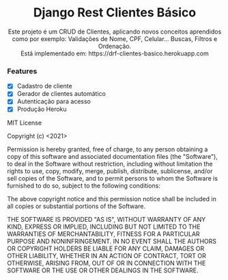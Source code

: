 <h1 align="center">Django Rest Clientes Básico</h1>
<p align="center">
    Este projeto é um CRUD de Clientes, aplicando novos conceitos aprendidos como
    por exemplo: Validações de Nome, CPF, Celular... Buscas, Filtros e Ordenação.
    <br>
    Está implementado em: https://drf-clientes-basico.herokuapp.com
</p>

### Features

- [x] Cadastro de cliente
- [x] Gerador de clientes automático
- [x] Autenticação para acesso
- [x] Produção Heroku

MIT License

Copyright (c) <2021> <Pedro Demeu>

Permission is hereby granted, free of charge, to any person obtaining a copy
of this software and associated documentation files (the "Software"), to deal
in the Software without restriction, including without limitation the rights
to use, copy, modify, merge, publish, distribute, sublicense, and/or sell
copies of the Software, and to permit persons to whom the Software is
furnished to do so, subject to the following conditions:

The above copyright notice and this permission notice shall be included in all
copies or substantial portions of the Software.

THE SOFTWARE IS PROVIDED "AS IS", WITHOUT WARRANTY OF ANY KIND, EXPRESS OR
IMPLIED, INCLUDING BUT NOT LIMITED TO THE WARRANTIES OF MERCHANTABILITY,
FITNESS FOR A PARTICULAR PURPOSE AND NONINFRINGEMENT. IN NO EVENT SHALL THE
AUTHORS OR COPYRIGHT HOLDERS BE LIABLE FOR ANY CLAIM, DAMAGES OR OTHER
LIABILITY, WHETHER IN AN ACTION OF CONTRACT, TORT OR OTHERWISE, ARISING FROM,
OUT OF OR IN CONNECTION WITH THE SOFTWARE OR THE USE OR OTHER DEALINGS IN THE
SOFTWARE.